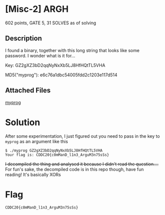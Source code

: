 # [Misc-2] ARGH

602 points, GATE 5, 31 SOLVES as of solving

## Description

I found a binary, together with this long string that looks like some password. I wonder what is it for...

Key: GZ2gXZ3bD2qqNyNxXb5LJ8HfHQtTL5VHA

MD5("myprog"): e6c76a1dbc54005fdd2c1203e117d514

## Attached Files
[myprog](https://junior-api.cddc2020.nshc.sg/file?id=ckc4u4maw02sw0786n1s2l6zu&name=myprog)

# Solution

After some experimentation, I just figured out you need to pass in the key to `myprog` as an argument like this
```
$ ./myprog GZ2gXZ3bD2qqNyNxXb5LJ8HfHQtTL5VHA
Your flag is: CDDC20{c0mManD_l1n3_ArguM3n75sSs}
```

~~I decompiled the thing and analysed it because I didn't read the question....~~ For fun's sake, the decompiled code is in this repo though, have fun reading! It's basically XORs

# Flag

`CDDC20{c0mManD_l1n3_ArguM3n75sSs}`